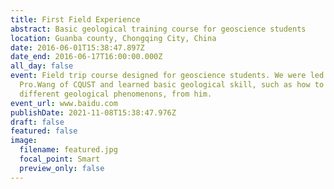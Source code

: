 ```yaml
---
title: First Field Experience
abstract: Basic geological training course for geoscience students
location: Guanba county, Chongqing City, China
date: 2016-06-01T15:38:47.897Z
date_end: 2016-06-17T16:00:00.000Z
all_day: false
event: Field trip course designed for geoscience students. We were led by
  Pro.Wang of CQUST and learned basic geological skill, such as how to tell
  different geological phenomenons, from him.
event_url: www.baidu.com
publishDate: 2021-11-08T15:38:47.976Z
draft: false
featured: false
image:
  filename: featured.jpg
  focal_point: Smart
  preview_only: false
---
```

